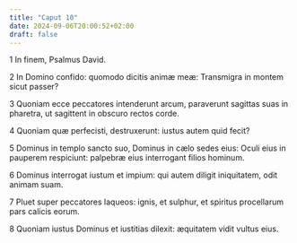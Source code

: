 ```yaml
---
title: "Caput 10"
date: 2024-09-06T20:00:52+02:00
draft: false
---
```



1 In finem, Psalmus David.

2 In Domino confido: quomodo dicitis animæ meæ: Transmigra in montem sicut passer?

3 Quoniam ecce peccatores intenderunt arcum, paraverunt sagittas suas in pharetra, ut sagittent in obscuro rectos corde.

4 Quoniam quæ perfecisti, destruxerunt: iustus autem quid fecit?

5 Dominus in templo sancto suo, Dominus in cælo sedes eius: Oculi eius in pauperem respiciunt: palpebræ eius interrogant filios hominum.

6 Dominus interrogat iustum et impium: qui autem diligit iniquitatem, odit animam suam.

7 Pluet super peccatores laqueos: ignis, et sulphur, et spiritus procellarum pars calicis eorum.

8 Quoniam iustus Dominus et iustitias dilexit: æquitatem vidit vultus eius.

